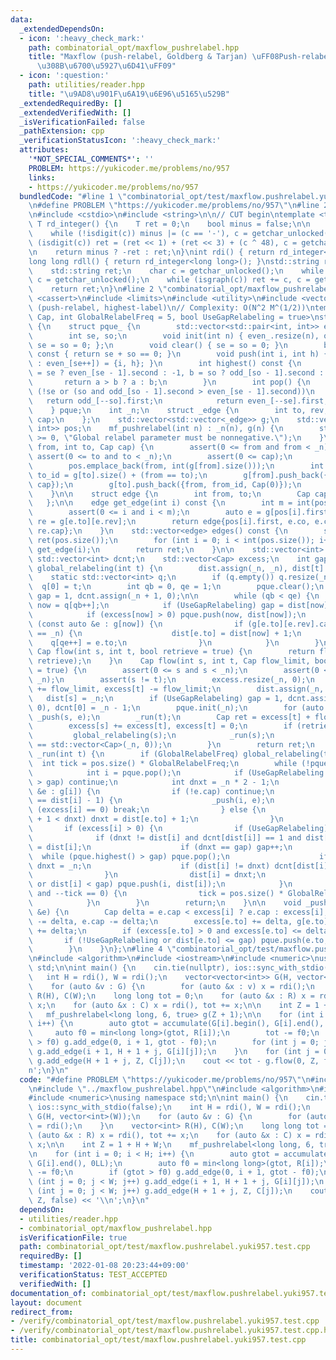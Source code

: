 ```yaml
---
data:
  _extendedDependsOn:
  - icon: ':heavy_check_mark:'
    path: combinatorial_opt/maxflow_pushrelabel.hpp
    title: "Maxflow (push-relabel, Goldberg & Tarjan) \uFF08Push-relabel \u306B\u3088\
      \u308B\u6700\u5927\u6D41\uFF09"
  - icon: ':question:'
    path: utilities/reader.hpp
    title: "\u9AD8\u901F\u6A19\u6E96\u5165\u529B"
  _extendedRequiredBy: []
  _extendedVerifiedWith: []
  _isVerificationFailed: false
  _pathExtension: cpp
  _verificationStatusIcon: ':heavy_check_mark:'
  attributes:
    '*NOT_SPECIAL_COMMENTS*': ''
    PROBLEM: https://yukicoder.me/problems/no/957
    links:
    - https://yukicoder.me/problems/no/957
  bundledCode: "#line 1 \"combinatorial_opt/test/maxflow.pushrelabel.yuki957.test.cpp\"\
    \n#define PROBLEM \"https://yukicoder.me/problems/no/957\"\n#line 2 \"utilities/reader.hpp\"\
    \n#include <cstdio>\n#include <string>\n\n// CUT begin\ntemplate <typename T>\
    \ T rd_integer() {\n    T ret = 0;\n    bool minus = false;\n\n    char c = getchar_unlocked();\n\
    \    while (!isdigit(c)) minus |= (c == '-'), c = getchar_unlocked();\n    while\
    \ (isdigit(c)) ret = (ret << 1) + (ret << 3) + (c ^ 48), c = getchar_unlocked();\n\
    \n    return minus ? -ret : ret;\n}\nint rdi() { return rd_integer<int>(); }\n\
    long long rdll() { return rd_integer<long long>(); }\nstd::string rdstr() {\n\
    \    std::string ret;\n    char c = getchar_unlocked();\n    while (!isgraph(c))\
    \ c = getchar_unlocked();\n    while (isgraph(c)) ret += c, c = getchar_unlocked();\n\
    \    return ret;\n}\n#line 2 \"combinatorial_opt/maxflow_pushrelabel.hpp\"\n#include\
    \ <cassert>\n#include <limits>\n#include <utility>\n#include <vector>\n\n// Maxflow\
    \ (push-relabel, highest-label)\n// Complexity: O(N^2 M^(1/2))\ntemplate <class\
    \ Cap, int GlobalRelabelFreq = 5, bool UseGapRelabeling = true>\nstruct mf_pushrelabel\
    \ {\n    struct pque_ {\n        std::vector<std::pair<int, int>> even_, odd_;\n\
    \        int se, so;\n        void init(int n) { even_.resize(n), odd_.resize(n),\
    \ se = so = 0; };\n        void clear() { se = so = 0; }\n        bool empty()\
    \ const { return se + so == 0; }\n        void push(int i, int h) { (h & 1 ? odd_[so++]\
    \ : even_[se++]) = {i, h}; }\n        int highest() const {\n            int a\
    \ = se ? even_[se - 1].second : -1, b = so ? odd_[so - 1].second : -1;\n     \
    \       return a > b ? a : b;\n        }\n        int pop() {\n            if\
    \ (!se or (so and odd_[so - 1].second > even_[se - 1].second))\n             \
    \   return odd_[--so].first;\n            return even_[--se].first;\n        }\n\
    \    } pque;\n    int _n;\n    struct _edge {\n        int to, rev;\n        Cap\
    \ cap;\n    };\n    std::vector<std::vector<_edge>> g;\n    std::vector<std::pair<int,\
    \ int>> pos;\n    mf_pushrelabel(int n) : _n(n), g(n) {\n        static_assert(GlobalRelabelFreq\
    \ >= 0, \"Global relabel parameter must be nonnegative.\");\n    }\n    int add_edge(int\
    \ from, int to, Cap cap) {\n        assert(0 <= from and from < _n);\n       \
    \ assert(0 <= to and to < _n);\n        assert(0 <= cap);\n        int m = int(pos.size());\n\
    \        pos.emplace_back(from, int(g[from].size()));\n        int from_id = g[from].size(),\
    \ to_id = g[to].size() + (from == to);\n        g[from].push_back({to, to_id,\
    \ cap});\n        g[to].push_back({from, from_id, Cap(0)});\n        return m;\n\
    \    }\n\n    struct edge {\n        int from, to;\n        Cap cap, flow;\n \
    \   };\n\n    edge get_edge(int i) const {\n        int m = int(pos.size());\n\
    \        assert(0 <= i and i < m);\n        auto e = g[pos[i].first][pos[i].second],\
    \ re = g[e.to][e.rev];\n        return edge{pos[i].first, e.co, e.cap + re.cap,\
    \ re.cap};\n    }\n    std::vector<edge> edges() const {\n        std::vector<edge>\
    \ ret(pos.size());\n        for (int i = 0; i < int(pos.size()); i++) ret[i] =\
    \ get_edge(i);\n        return ret;\n    }\n\n    std::vector<int> dist;\n   \
    \ std::vector<int> dcnt;\n    std::vector<Cap> excess;\n    int gap;\n    void\
    \ global_relabeling(int t) {\n        dist.assign(_n, _n), dist[t] = 0;\n    \
    \    static std::vector<int> q;\n        if (q.empty()) q.resize(_n);\n      \
    \  q[0] = t;\n        int qb = 0, qe = 1;\n        pque.clear();\n        if (UseGapRelabeling)\
    \ gap = 1, dcnt.assign(_n + 1, 0);\n\n        while (qb < qe) {\n            int\
    \ now = q[qb++];\n            if (UseGapRelabeling) gap = dist[now] + 1, dcnt[dist[now]]++;\n\
    \            if (excess[now] > 0) pque.push(now, dist[now]);\n            for\
    \ (const auto &e : g[now]) {\n                if (g[e.to][e.rev].cap and dist[e.to]\
    \ == _n) {\n                    dist[e.to] = dist[now] + 1;\n                \
    \    q[qe++] = e.to;\n                }\n            }\n        }\n    }\n   \
    \ Cap flow(int s, int t, bool retrieve = true) {\n        return flow(s, t, std::numeric_limits<Cap>::max(),\
    \ retrieve);\n    }\n    Cap flow(int s, int t, Cap flow_limit, bool retrieve\
    \ = true) {\n        assert(0 <= s and s < _n);\n        assert(0 <= t and t <\
    \ _n);\n        assert(s != t);\n        excess.resize(_n, 0);\n        excess[s]\
    \ += flow_limit, excess[t] -= flow_limit;\n        dist.assign(_n, 0);\n     \
    \   dist[s] = _n;\n        if (UseGapRelabeling) gap = 1, dcnt.assign(_n + 1,\
    \ 0), dcnt[0] = _n - 1;\n        pque.init(_n);\n        for (auto &e : g[s])\
    \ _push(s, e);\n        _run(t);\n        Cap ret = excess[t] + flow_limit;\n\
    \        excess[s] += excess[t], excess[t] = 0;\n        if (retrieve) {\n   \
    \         global_relabeling(s);\n            _run(s);\n            assert(excess\
    \ == std::vector<Cap>(_n, 0));\n        }\n        return ret;\n    }\n    void\
    \ _run(int t) {\n        if (GlobalRelabelFreq) global_relabeling(t);\n      \
    \  int tick = pos.size() * GlobalRelabelFreq;\n        while (!pque.empty()) {\n\
    \            int i = pque.pop();\n            if (UseGapRelabeling and dist[i]\
    \ > gap) continue;\n            int dnxt = _n * 2 - 1;\n            for (auto\
    \ &e : g[i]) {\n                if (!e.cap) continue;\n                if (dist[e.to]\
    \ == dist[i] - 1) {\n                    _push(i, e);\n                    if\
    \ (excess[i] == 0) break;\n                } else {\n                    if (dist[e.to]\
    \ + 1 < dnxt) dnxt = dist[e.to] + 1;\n                }\n            }\n     \
    \       if (excess[i] > 0) {\n                if (UseGapRelabeling) {\n      \
    \              if (dnxt != dist[i] and dcnt[dist[i]] == 1 and dist[i] < gap) gap\
    \ = dist[i];\n                    if (dnxt == gap) gap++;\n                  \
    \  while (pque.highest() > gap) pque.pop();\n                    if (dnxt > gap)\
    \ dnxt = _n;\n                    if (dist[i] != dnxt) dcnt[dist[i]]--, dcnt[dnxt]++;\n\
    \                }\n                dist[i] = dnxt;\n                if (!UseGapRelabeling\
    \ or dist[i] < gap) pque.push(i, dist[i]);\n            }\n            if (GlobalRelabelFreq\
    \ and --tick == 0) {\n                tick = pos.size() * GlobalRelabelFreq, global_relabeling(t);\n\
    \            }\n        }\n        return;\n    }\n\n    void _push(int i, _edge\
    \ &e) {\n        Cap delta = e.cap < excess[i] ? e.cap : excess[i];\n        excess[i]\
    \ -= delta, e.cap -= delta;\n        excess[e.to] += delta, g[e.to][e.rev].cap\
    \ += delta;\n        if (excess[e.to] > 0 and excess[e.to] <= delta) {\n     \
    \       if (!UseGapRelabeling or dist[e.to] <= gap) pque.push(e.to, dist[e.to]);\n\
    \        }\n    }\n};\n#line 4 \"combinatorial_opt/test/maxflow.pushrelabel.yuki957.test.cpp\"\
    \n#include <algorithm>\n#include <iostream>\n#include <numeric>\nusing namespace\
    \ std;\n\nint main() {\n    cin.tie(nullptr), ios::sync_with_stdio(false);\n \
    \   int H = rdi(), W = rdi();\n    vector<vector<int>> G(H, vector<int>(W));\n\
    \    for (auto &v : G) {\n        for (auto &x : v) x = rdi();\n    }\n    vector<int>\
    \ R(H), C(W);\n    long long tot = 0;\n    for (auto &x : R) x = rdi(), tot +=\
    \ x;\n    for (auto &x : C) x = rdi(), tot += x;\n\n    int Z = 1 + H + W;\n \
    \   mf_pushrelabel<long long, 6, true> g(Z + 1);\n\n    for (int i = 0; i < H;\
    \ i++) {\n        auto gtot = accumulate(G[i].begin(), G[i].end(), 0LL);\n   \
    \     auto f0 = min<long long>(gtot, R[i]);\n        tot -= f0;\n        if (gtot\
    \ > f0) g.add_edge(0, i + 1, gtot - f0);\n        for (int j = 0; j < W; j++)\
    \ g.add_edge(i + 1, H + 1 + j, G[i][j]);\n    }\n    for (int j = 0; j < W; j++)\
    \ g.add_edge(H + 1 + j, Z, C[j]);\n    cout << tot - g.flow(0, Z, false) << '\\\
    n';\n}\n"
  code: "#define PROBLEM \"https://yukicoder.me/problems/no/957\"\n#include \"../../utilities/reader.hpp\"\
    \n#include \"../maxflow_pushrelabel.hpp\"\n#include <algorithm>\n#include <iostream>\n\
    #include <numeric>\nusing namespace std;\n\nint main() {\n    cin.tie(nullptr),\
    \ ios::sync_with_stdio(false);\n    int H = rdi(), W = rdi();\n    vector<vector<int>>\
    \ G(H, vector<int>(W));\n    for (auto &v : G) {\n        for (auto &x : v) x\
    \ = rdi();\n    }\n    vector<int> R(H), C(W);\n    long long tot = 0;\n    for\
    \ (auto &x : R) x = rdi(), tot += x;\n    for (auto &x : C) x = rdi(), tot +=\
    \ x;\n\n    int Z = 1 + H + W;\n    mf_pushrelabel<long long, 6, true> g(Z + 1);\n\
    \n    for (int i = 0; i < H; i++) {\n        auto gtot = accumulate(G[i].begin(),\
    \ G[i].end(), 0LL);\n        auto f0 = min<long long>(gtot, R[i]);\n        tot\
    \ -= f0;\n        if (gtot > f0) g.add_edge(0, i + 1, gtot - f0);\n        for\
    \ (int j = 0; j < W; j++) g.add_edge(i + 1, H + 1 + j, G[i][j]);\n    }\n    for\
    \ (int j = 0; j < W; j++) g.add_edge(H + 1 + j, Z, C[j]);\n    cout << tot - g.flow(0,\
    \ Z, false) << '\\n';\n}\n"
  dependsOn:
  - utilities/reader.hpp
  - combinatorial_opt/maxflow_pushrelabel.hpp
  isVerificationFile: true
  path: combinatorial_opt/test/maxflow.pushrelabel.yuki957.test.cpp
  requiredBy: []
  timestamp: '2022-01-08 20:23:44+09:00'
  verificationStatus: TEST_ACCEPTED
  verifiedWith: []
documentation_of: combinatorial_opt/test/maxflow.pushrelabel.yuki957.test.cpp
layout: document
redirect_from:
- /verify/combinatorial_opt/test/maxflow.pushrelabel.yuki957.test.cpp
- /verify/combinatorial_opt/test/maxflow.pushrelabel.yuki957.test.cpp.html
title: combinatorial_opt/test/maxflow.pushrelabel.yuki957.test.cpp
---
```

